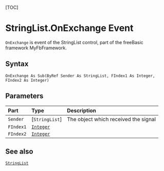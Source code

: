 [TOC]
# StringList.OnExchange Event

`OnExchange` is event of the StringList control, part of the freeBasic framework MyFbFramework.
## Syntax
```freeBasic
OnExchange As Sub(ByRef Sender As StringList, FIndex1 As Integer, FIndex2 As Integer)
```

## Parameters

|Part|Type|Description|
| :------------ | :------------ | :------------ |
|`Sender`|[`StringList`]|The object which received the signal|
|`FIndex1`|[`Integer`]("https://www.freebasic.net/wiki/KeyPgInteger")||
|`FIndex2`|[`Integer`]("https://www.freebasic.net/wiki/KeyPgInteger")||

## See also
[`StringList`](StringList.md)
